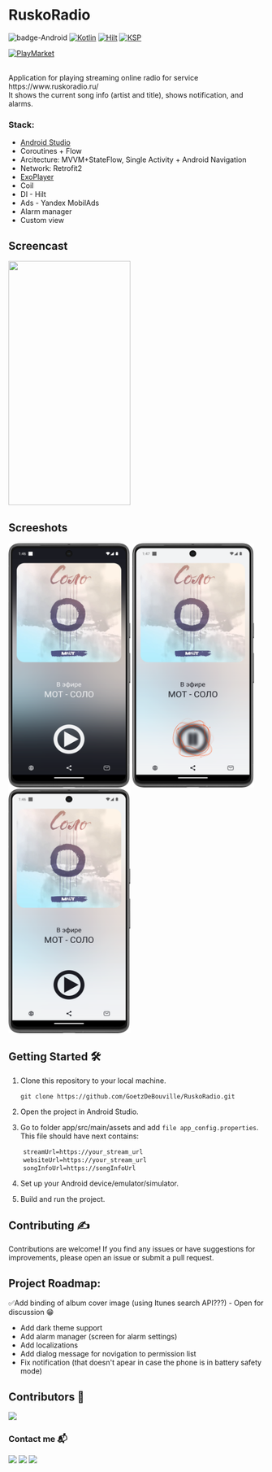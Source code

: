 # RuskoRadio

![badge-Android](https://img.shields.io/badge/Platform-Android-brightgreen?logo=android&style=plastic)
[![Kotlin](https://img.shields.io/badge/Kotlin-1.9.22-blue.svg?style=plastic&logo=kotlin)](https://kotlinlang.org)
[![Hilt](https://img.shields.io/badge/Hilt-2.49-red.svg?style=plastic&logo=Hilt)](https://dagger.dev/hilt/)
[![KSP](https://img.shields.io/badge/KSP-blueviolet?style=plastic)](https://kotlinlang.org/docs/ksp-overview.html)

[![PlayMarket](https://img.shields.io/badge/PlayMarket-blue.svg?style=plastic&logo=googleplay)](https://play.google.com/store/apps/details?id=com.prosto.ruskoradio)

<br>
Application for playing streaming online radio for service https://www.ruskoradio.ru/
<br>
It shows the current song info (artist and title), shows notification, and alarms.
<br>

### Stack: 
- [Android Studio](https://developer.android.com/studio/intro)
- Coroutines + Flow
- Arcitecture: MVVM+StateFlow, Single Activity + Android Navigation
- Network: Retrofit2
- [ExoPlayer](https://exoplayer.dev/)
- Coil
- DI - Hilt
- Ads - Yandex MobilAds
- Alarm manager
- Custom view

## Screencast 
<img src="./screenshots/000screencast.gif" width="240" height="480"> 

## Screeshots
<img src="./screenshots/001screenshot.png" width="240" height="480"> <img src="./screenshots/002screenshot.png" width="240" height="480"> <img src="./screenshots/003screenshot.png" width="240" height="480"> 

## Getting Started 🛠

1. Clone this repository to your local machine.
    ```text
    git clone https://github.com/GoetzDeBouville/RuskoRadio.git
    ```

2. Open the project in Android Studio.
   
3. Go to folder app/src/main/assets and add `file app_config.properties`. This file should have next contains:
```text
    streamUrl=https://your_stream_url
    websiteUrl=https://your_stream_url
    songInfoUrl=https://songInfoUrl
```
4. Set up your Android device/emulator/simulator.

5. Build and run the project.


## Contributing :writing_hand:

Contributions are welcome! If you find any issues or have suggestions for improvements, please open an issue or submit a pull request.

## Project Roadmap:
✅Add binding of album cover image (using Itunes search API???) - Open for discussion 😁
- Add dark theme support
- Add alarm manager (screen for alarm settings)
- Add localizations
- Add dialog message for novigation to permission list
- Fix notification (that doesn't apear in case the phone is in battery safety mode)

## Contributors 📢

<a href="https://github.com/GoetzDeBouville/RuskoRadio/graphs/contributors">
    <img src="https://contrib.rocks/image?repo=GoetzDeBouville/RuskoRadio"/>
</a>

### Contact me  📬

<p align="left">

[![](https://img.shields.io/badge/LinkedIn-0077B5?style=for-the-badge&logo=linkedin&logoColor=white)](https://www.linkedin.com/in/aleksey-zinchenko-9b3760252/)
[![](https://img.shields.io/badge/Telegram-0077B5?style=for-the-badge&logo=telegram&logoColor=white)](https://t.me/heoderer)
[![](https://img.shields.io/badge/Facebook-0077B5?style=for-the-badge&logo=facebook&logoColor=white)](https://www.facebook.com/double.conscience)
</p>
